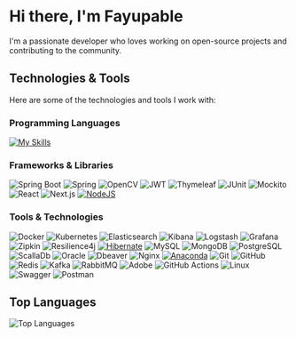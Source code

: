 # Hi there, I'm Fayupable

I'm a passionate developer who loves working on open-source projects and contributing to the community.

## Technologies & Tools
Here are some of the technologies and tools I work with:


### Programming Languages
[![My Skills](https://skillicons.dev/icons?i=java,py,cpp,ts,js)](https://skillicons.dev)

### Frameworks & Libraries
![Spring Boot](https://img.shields.io/badge/-Spring%20Boot-6DB33F?style=flat&logo=spring-boot&logoColor=white)
![Spring](https://img.shields.io/badge/spring-%236DB33F.svg?style=flat&logo=spring&logoColor=white)
![OpenCV](https://img.shields.io/badge/opencv-%23white.svg?style=flat&logo=opencv&logoColor=white)
![JWT](https://img.shields.io/badge/JWT-black?style=flat&logo=JSON%20web%20tokens)
![Thymeleaf](https://img.shields.io/badge/Thymeleaf-%23005C0F.svg?style=flat&logo=Thymeleaf&logoColor=white)
![JUnit](https://img.shields.io/badge/JUnit-25A162?style=flat&logo=junit5&logoColor=white)
![Mockito](https://img.shields.io/badge/Mockito-25A162?style=flat&logo=mockito&logoColor=white)
![React](https://img.shields.io/badge/-React-61DAFB?style=flat&logo=react&logoColor=black)
![Next.js](https://img.shields.io/badge/-Next.js-000000?style=flat&logo=nextdotjs&logoColor=white)
[![NodeJS](https://img.shields.io/badge/Node.js-6DA55F?logo=node.js&logoColor=white)](#)





### Tools & Technologies
![Docker](https://img.shields.io/badge/-Docker-2496ED?style=flat&logo=docker&logoColor=white)
![Kubernetes](https://img.shields.io/badge/-Kubernetes-326CE5?style=flat&logo=kubernetes&logoColor=white)
![Elasticsearch](https://img.shields.io/badge/elasticsearch-%230377CC.svg?style=flat&logo=elasticsearch&logoColor=white)
![Kibana](https://img.shields.io/badge/Kibana-005571?style=flat&logo=Kibana&logoColor=white)
![Logstash](https://img.shields.io/badge/-Logstash-A9A9A9?logo=Logstash&logoColor=005571)
![Grafana](https://img.shields.io/badge/Grafana-blue?style=fflat&logo=grafana)
![Zipkin](https://img.shields.io/badge/-zipkin-orange?logo=openzipkin&logoColor=005571)
![Resilience4j](https://img.shields.io/badge/resilience4j-FCBFBD?logo=resilience4j&logoColor=black)
[![Hibernate](https://img.shields.io/badge/Hibernate-59666C?logo=hibernate&logoColor=fff)](#)
![MySQL](https://img.shields.io/badge/-MySQL-4479A1?style=flat&logo=mysql&logoColor=white)
![MongoDB](https://img.shields.io/badge/-MongoDB-47A248?style=flat&logo=mongodb&logoColor=white)
![PostgreSQL](https://img.shields.io/badge/-PostgreSQL-336791?style=flat&logo=postgresql&logoColor=white)
![ScallaDb](https://img.shields.io/badge/Scylla%20DB-6CD5E7?style=flat&logo=scylladb&logoColor=000)
![Oracle](https://img.shields.io/badge/Oracle-F80000?style=flat&logo=oracle&logoColor=white)
![Dbeaver](https://img.shields.io/badge/DBeaver-000000?style=flat&logo=dbeaver&logoColor=white)
![Nginx](https://img.shields.io/badge/Nginx-009639?logo=nginx&logoColor=white&style=flat)
[![Anaconda](https://img.shields.io/badge/Anaconda-44A833?logo=anaconda&logoColor=fff)](#)
![Git](https://img.shields.io/badge/-Git-F05032?style=flat&logo=git&logoColor=white)
![GitHub](https://img.shields.io/badge/github-%23121011.svg?style=flat&logo=github&logoColor=white)
![Redis](https://img.shields.io/badge/-Redis-DC382D?style=flat&logo=redis&logoColor=white)
![Kafka](https://img.shields.io/badge/-Kafka-231F20?style=flat&logo=apache-kafka&logoColor=white)
![RabbitMQ](https://img.shields.io/badge/Rabbitmq-FF6600?style=flat&logo=rabbitmq&logoColor=white)
![Adobe](https://img.shields.io/badge/adobe-%23FF0000.svg?style=flat&logo=adobe&logoColor=white)
![GitHub Actions](https://img.shields.io/badge/GitHub%20Actions-2088FF?style=flat&logo=github-actions&logoColor=white)
![Linux](https://img.shields.io/badge/Linux-FCC624?style=flat&logo=linux&logoColor=black)
![Swagger](https://img.shields.io/badge/-Swagger-%23Clojure?style=flat&logo=swagger&logoColor=white)
![Postman](https://img.shields.io/badge/Postman-FF6C37?style=flat&logo=postman&logoColor=white)



## Top Languages

![Top Languages](https://github-readme-stats.vercel.app/api/top-langs/?username=Fayupable&layout=compact&theme=radical)
